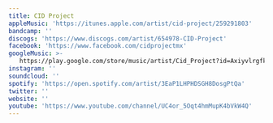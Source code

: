 ```yaml
---
title: CID Project
appleMusic: 'https://itunes.apple.com/artist/cid-project/259291803'
bandcamp: ''
discogs: 'https://www.discogs.com/artist/654978-CID-Project'
facebook: 'https://www.facebook.com/cidprojectmx'
googleMusic: >-
   https://play.google.com/store/music/artist/Cid_Project?id=Axiyvlrgfkuemibg4bbbuwz2nli
instagram: ''
soundcloud: ''
spotify: 'https://open.spotify.com/artist/3EaP1LHPHDSGH8DosgPtQa'
twitter: ''
website: ''
youtube: 'https://www.youtube.com/channel/UC4or_5Oqt4hmMupK4bVkW4Q'
---
```

